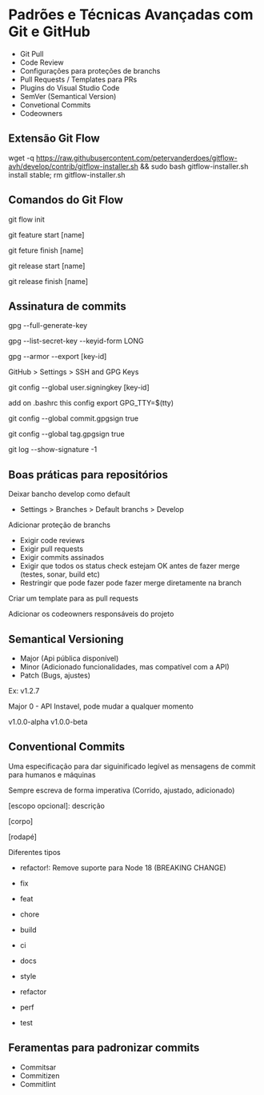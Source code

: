 # Padrões e Técnicas Avançadas com Git e GitHub

- Git Pull
- Code Review
- Configurações para proteções de branchs
- Pull Requests / Templates para PRs
- Plugins do Visual Studio Code
- SemVer (Semantical Version)
- Convetional Commits
- Codeowners

## Extensão Git Flow

wget -q https://raw.githubusercontent.com/petervanderdoes/gitflow-avh/develop/contrib/gitflow-installer.sh && sudo bash gitflow-installer.sh install stable; rm gitflow-installer.sh

## Comandos do Git Flow

git flow init

git feature start [name]

git feture finish [name]

git release start [name]

git release finish [name]

## Assinatura de commits

gpg --full-generate-key

gpg --list-secret-key --keyid-form LONG

gpg --armor --export [key-id]

GitHub > Settings > SSH and GPG Keys

git config --global user.signingkey [key-id]

add on .bashrc this config export GPG_TTY=$(tty)

git config --global commit.gpgsign true

git config --global tag.gpgsign true

git log --show-signature -1

## Boas práticas para repositórios

Deixar bancho develop como default

- Settings > Branches > Default branchs > Develop

Adicionar proteção de branchs

- Exigir code reviews
- Exigir pull requests
- Exigir commits assinados
- Exigir que todos os status check estejam OK antes de fazer merge (testes, sonar, build etc)
- Restringir que pode fazer pode fazer merge diretamente na branch

Criar um template para as pull requests

Adicionar os codeowners responsáveis do projeto

## Semantical Versioning

- Major (Api pública disponível)
- Minor (Adicionado funcionalidades, mas compatível com a API)
- Patch (Bugs, ajustes)

Ex: v1.2.7

Major 0 - API Instavel, pode mudar a qualquer momento

v1.0.0-alpha
v1.0.0-beta

## Conventional Commits

Uma especificação para dar siguinificado legível as mensagens de commit para humanos e máquinas

Sempre escreva de forma imperativa (Corrido, ajustado, adicionado)

<tipo>[escopo opcional]: descrição

[corpo]

[rodapé]

Diferentes tipos

- refactor!: Remove suporte para Node 18 (BREAKING CHANGE)

- fix
- feat
- chore
- build
- ci
- docs
- style
- refactor
- perf
- test

## Feramentas para padronizar commits

- Commitsar
- Commitizen
- Commitlint
